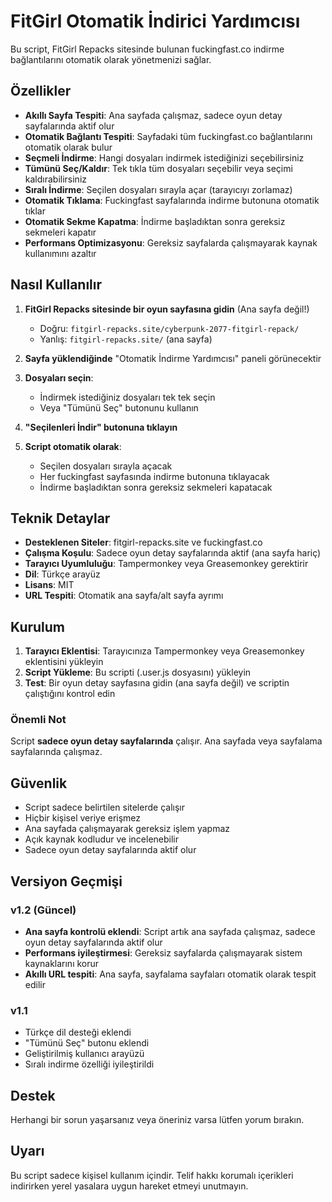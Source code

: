 # FitGirl Otomatik İndirici Yardımcısı

Bu script, FitGirl Repacks sitesinde bulunan fuckingfast.co indirme bağlantılarını otomatik olarak yönetmenizi sağlar.

## Özellikler

- **Akıllı Sayfa Tespiti**: Ana sayfada çalışmaz, sadece oyun detay sayfalarında aktif olur
- **Otomatik Bağlantı Tespiti**: Sayfadaki tüm fuckingfast.co bağlantılarını otomatik olarak bulur
- **Seçmeli İndirme**: Hangi dosyaları indirmek istediğinizi seçebilirsiniz
- **Tümünü Seç/Kaldır**: Tek tıkla tüm dosyaları seçebilir veya seçimi kaldırabilirsiniz
- **Sıralı İndirme**: Seçilen dosyaları sırayla açar (tarayıcıyı zorlamaz)
- **Otomatik Tıklama**: Fuckingfast sayfalarında indirme butonuna otomatik tıklar
- **Otomatik Sekme Kapatma**: İndirme başladıktan sonra gereksiz sekmeleri kapatır
- **Performans Optimizasyonu**: Gereksiz sayfalarda çalışmayarak kaynak kullanımını azaltır

## Nasıl Kullanılır

1. **FitGirl Repacks sitesinde bir oyun sayfasına gidin** (Ana sayfa değil!)
   -  Doğru: `fitgirl-repacks.site/cyberpunk-2077-fitgirl-repack/`
   -  Yanlış: `fitgirl-repacks.site/` (ana sayfa)

2. **Sayfa yüklendiğinde** "Otomatik İndirme Yardımcısı" paneli görünecektir

3. **Dosyaları seçin**:
   - İndirmek istediğiniz dosyaları tek tek seçin
   - Veya "Tümünü Seç" butonunu kullanın

4. **"Seçilenleri İndir" butonuna tıklayın**

5. **Script otomatik olarak**:
   - Seçilen dosyaları sırayla açacak
   - Her fuckingfast sayfasında indirme butonuna tıklayacak
   - İndirme başladıktan sonra gereksiz sekmeleri kapatacak

## Teknik Detaylar

- **Desteklenen Siteler**: fitgirl-repacks.site ve fuckingfast.co
- **Çalışma Koşulu**: Sadece oyun detay sayfalarında aktif (ana sayfa hariç)
- **Tarayıcı Uyumluluğu**: Tampermonkey veya Greasemonkey gerektirir
- **Dil**: Türkçe arayüz
- **Lisans**: MIT
- **URL Tespiti**: Otomatik ana sayfa/alt sayfa ayrımı

## Kurulum

1. **Tarayıcı Eklentisi**: Tarayıcınıza Tampermonkey veya Greasemonkey eklentisini yükleyin
2. **Script Yükleme**: Bu scripti (.user.js dosyasını) yükleyin
3. **Test**: Bir oyun detay sayfasına gidin (ana sayfa değil) ve scriptin çalıştığını kontrol edin

### Önemli Not
Script **sadece oyun detay sayfalarında** çalışır. Ana sayfada veya sayfalama sayfalarında çalışmaz.

## Güvenlik

- Script sadece belirtilen sitelerde çalışır
- Hiçbir kişisel veriye erişmez
- Ana sayfada çalışmayarak gereksiz işlem yapmaz
- Açık kaynak kodludur ve incelenebilir
- Sadece oyun detay sayfalarında aktif olur
## Versiyon Geçmişi

### v1.2 (Güncel)
- **Ana sayfa kontrolü eklendi**: Script artık ana sayfada çalışmaz, sadece oyun detay sayfalarında aktif olur
- **Performans iyileştirmesi**: Gereksiz sayfalarda çalışmayarak sistem kaynaklarını korur
- **Akıllı URL tespiti**: Ana sayfa, sayfalama sayfaları otomatik olarak tespit edilir

### v1.1
- Türkçe dil desteği eklendi
- "Tümünü Seç" butonu eklendi
- Geliştirilmiş kullanıcı arayüzü
- Sıralı indirme özelliği iyileştirildi

## Destek
Herhangi bir sorun yaşarsanız veya öneriniz varsa lütfen yorum bırakın.

## Uyarı
Bu script sadece kişisel kullanım içindir. Telif hakkı korumalı içerikleri indirirken yerel yasalara uygun hareket etmeyi unutmayın.